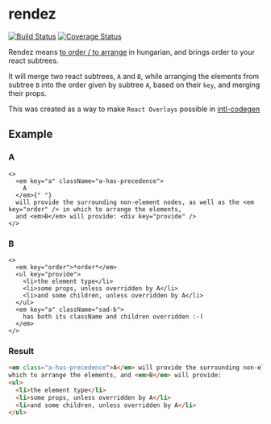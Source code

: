 # rendez

[![Build Status](https://img.shields.io/travis/Swatinem/rendez.svg)](https://travis-ci.org/Swatinem/rendez)
[![Coverage Status](https://img.shields.io/codecov/c/github/Swatinem/rendez.svg)](https://codecov.io/gh/Swatinem/rendez)

Rendez means
[to order / to arrange](https://en.bab.la/dictionary/hungarian-english/rendez)
in hungarian, and brings order to your react subtrees.

It will merge two react subtrees, `A` and `B`, while arranging the elements from
subtree `B` into the order given by subtree `A`, based on their `key`, and
merging their props.

This was created as a way to make `React Overlays` possible in
[intl-codegen](https://github.com/eversport/intl-codegen/issues/15)

## Example

### A

```tsx
<>
  <em key="a" className="a-has-precedence">
    A
  </em>{" "}
  will provide the surrounding non-element nodes, as well as the <em key="order" /> in which to arrange the elements,
  and <em>B</em> will provide: <div key="provide" />
</>
```

### B

```tsx
<>
  <em key="order">*order*</em>
  <ul key="provide">
    <li>the element type</li>
    <li>some props, unless overridden by A</li>
    <li>and some children, unless overridden by A</li>
  </ul>
  <em key="a" className="sad-b">
    has both its className and children overridden :-(
  </em>
</>
```

### Result

```html
<em class="a-has-precedence">A</em> will provide the surrounding non-element nodes, as well as the <em>*order*</em> in
which to arrange the elements, and <em>B</em> will provide:
<ul>
  <li>the element type</li>
  <li>some props, unless overridden by A</li>
  <li>and some children, unless overridden by A</li>
</ul>
```
